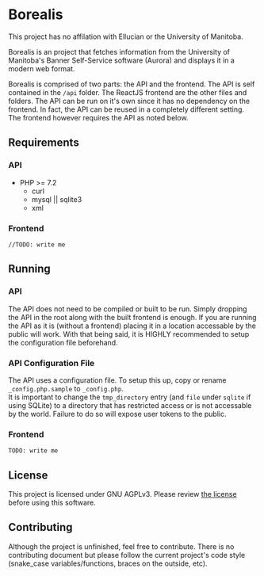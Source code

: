 # Borealis

This project has no affilation with Ellucian or the University of Manitoba.

Borealis is an project that fetches information from the University of Manitoba's Banner Self-Service software (Aurora) and displays it in a modern web format.

Borealis is comprised of two parts: the API and the frontend. The API is self contained in the `/api` folder. The ReactJS frontend are the other files and folders. The API can be run on it's own since it has no dependency on the frontend. In fact, the API can be reused in a completely different setting. The frontend however requires the API as noted below.

## Requirements
### API
- PHP >= 7.2
  - curl
  - mysql || sqlite3
  - xml

### Frontend
`//TODO: write me`

## Running
### API
The API does not need to be compiled or built to be run. Simply dropping the API in the root along with the built frontend is enough. If you are running the API as it is (without a frontend) placing it in a location accessable by the public will work. With that being said, it is HIGHLY recommended to setup the configuration file beforehand.

### API Configuration File
The API uses a configuration file. To setup this up, copy or rename `_config.php.sample` to `_config.php`.  
It is important to change the `tmp_directory` entry (and `file` under `sqlite` if using SQLite) to a directory that has restricted access or is not accessable by the world. Failure to do so will expose user tokens to the public.

### Frontend
`TODO: write me`

## License
This project is licensed under GNU AGPLv3. Please review [the license](LICENSE) before using this software.

## Contributing
Although the project is unfinished, feel free to contribute. There is no contributing document but please follow the current project's code style (snake_case variables/functions, braces on the outside, etc).
